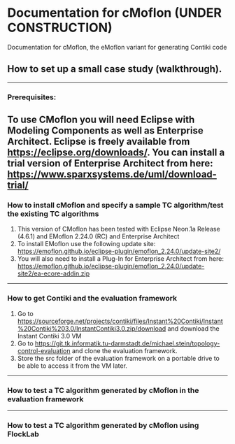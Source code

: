 # Documentation for cMoflon (UNDER CONSTRUCTION)
Documentation for cMoflon, the eMoflon variant for generating Contiki code

## How to set up a small case study (walkthrough).
----
### Prerequisites:
 To use CMoflon you will need Eclipse with Modeling Components as well as Enterprise Architect. Eclipse is freely available from https://eclipse.org/downloads/. You can install a trial version of Enterprise Architect from here: https://www.sparxsystems.de/uml/download-trial/
----
### How to install cMoflon and specify a sample TC algorithm/test the existing TC algorithms
1. This version of CMoflon has been tested with Eclipse Neon.1a Release (4.6.1) and EMoflon 2.24.0 (RC) and Enterprise Architect
1. To install EMoflon use the following update site: https://emoflon.github.io/eclipse-plugin/emoflon_2.24.0/update-site2/
1. You will also need to install a Plug-In for Enterprise Architect from here: https://emoflon.github.io/eclipse-plugin/emoflon_2.24.0/update-site2/ea-ecore-addin.zip
----
### How to get Contiki and the evaluation framework
1. Go to https://sourceforge.net/projects/contiki/files/Instant%20Contiki/Instant%20Contiki%203.0/InstantContiki3.0.zip/download and download the Instant Contiki 3.0 VM 
1. Go to https://git.tk.informatik.tu-darmstadt.de/michael.stein/topology-control-evaluation and clone the evaluation framework.
1. Store the src folder of the evaluation framework on a portable drive to be able to access it from the VM later.
----
### How to test a TC algorithm generated by cMoflon in the evaluation framework
----
### How to test a TC algorithm generated by cMoflon using FlockLab
